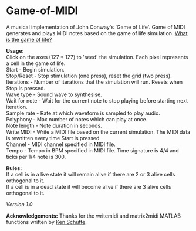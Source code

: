 # Game-of-MIDI
A musical implementation of John Conway's 'Game of Life'. Game of MIDI generates and plays MIDI notes based on the game of life simulation.
[What is the game of life?](https://www.youtube.com/watch?v=R9Plq-D1gEk)


**Usage:**
<br>
Click on the axes (127 * 127) to 'seed' the simulation. Each pixel represents a cell in the game of life.<br>
Start - Begin simulation.<br>
Stop/Reset  - Stop stimulation (one press), reset the grid (two press).<br>
Iterations - Number of iterations that the simulation will run. Resets when Stop is pressed.<br>
Wave type - Sound wave to synthesise.<br>
Wait for note - Wait for the current note to stop playing before starting next iteration.<br>
Sample rate - Rate at which waveform is sampled to play audio.<br>
Polyphony - Max number of notes which can play at once.<br>
Note length - Note duration in seconds.<br>
Write MIDI - Write a MIDI file based on the current simulation. The MIDI data is rewritten every time Start is pressed.<br>
Channel - MIDI channel specified in MIDI file.<br>
Tempo - Tempo in BPM specified in MIDI file. Time signature is 4/4 and ticks per 1/4 note is 300.<br>

**Rules:** 
<br>
If a cell is in a live state it will remain alive if there are 2 or 3 alive cells orthogonal to it.<br>
If a cell is in a dead state it will become alive if there are 3 alive cells orthogonal to it. 
<br>

*Version 1.0*

**Acknowledgements:**
Thanks for the writemidi and matrix2midi MATLAB functions written by [Ken Schutte](https://kenschutte.com/midi#Writing%20MIDI).

